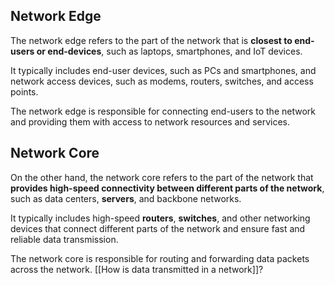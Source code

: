 ## Network Edge 
The network edge refers to the part of the network that is **closest to end-users or end-devices**, such as laptops, smartphones, and IoT devices. 

It typically includes end-user devices, such as PCs and smartphones, and network access devices, such as modems, routers, switches, and access points. 

The network edge is responsible for connecting end-users to the network and providing them with access to network resources and services.

## Network Core

On the other hand, the network core refers to the part of the network that **provides high-speed connectivity between different parts of the network**, such as data centers, **servers**, and backbone networks.

It typically includes high-speed **routers**, **switches**, and other networking devices that connect different parts of the network and ensure fast and reliable data transmission. 

The network core is responsible for routing and forwarding data packets across the network. [[How is data transmitted in a network]]?
